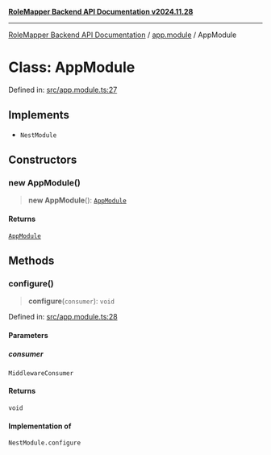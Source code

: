 [**RoleMapper Backend API Documentation v2024.11.28**](../../README.md)

***

[RoleMapper Backend API Documentation](../../modules.md) / [app.module](../README.md) / AppModule

# Class: AppModule

Defined in: [src/app.module.ts:27](https://github.com/FlowCraft-AG/RoleMapper/blob/cdd9e5010cc7adeee46f58ea0abd91d186332c1d/backend/src/app.module.ts#L27)

## Implements

- `NestModule`

## Constructors

### new AppModule()

> **new AppModule**(): [`AppModule`](AppModule.md)

#### Returns

[`AppModule`](AppModule.md)

## Methods

### configure()

> **configure**(`consumer`): `void`

Defined in: [src/app.module.ts:28](https://github.com/FlowCraft-AG/RoleMapper/blob/cdd9e5010cc7adeee46f58ea0abd91d186332c1d/backend/src/app.module.ts#L28)

#### Parameters

##### consumer

`MiddlewareConsumer`

#### Returns

`void`

#### Implementation of

`NestModule.configure`
